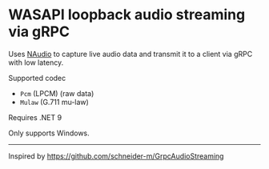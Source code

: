 # WASAPI loopback audio streaming via gRPC

Uses [NAudio](https://github.com/naudio/NAudio) to capture live audio data and transmit it to a client via gRPC with low latency.

Supported codec
- `Pcm` (LPCM) (raw data)
- `Mulaw` (G.711 mu-law)

Requires .NET 9

Only supports Windows.

------

Inspired by https://github.com/schneider-m/GrpcAudioStreaming
